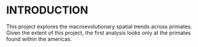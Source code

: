 # INTRODUCTION
This project explores the macroevolutionary spatial trends across 
primates. Given the extent of this project, the first analysis looks only 
at the primates found within the americas. 
